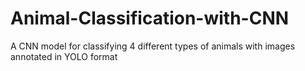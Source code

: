 # Animal-Classification-with-CNN
A CNN model for classifying 4 different types of animals with images annotated in YOLO format
